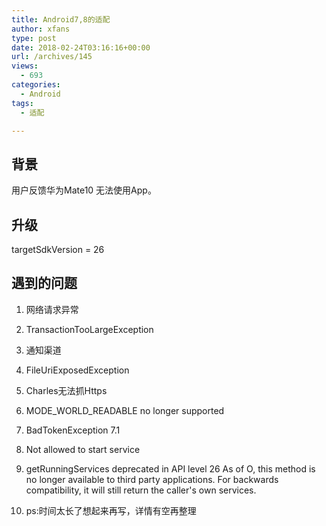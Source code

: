 ```yaml
---
title: Android7,8的适配
author: xfans
type: post
date: 2018-02-24T03:16:16+00:00
url: /archives/145
views:
  - 693
categories:
  - Android
tags:
  - 适配

---
```

## 背景

用户反馈华为Mate10 无法使用App。

## 升级

targetSdkVersion = 26

## 遇到的问题

  1. 网络请求异常
  2. TransactionTooLargeException
  3. 通知渠道
  4. FileUriExposedException
  5. Charles无法抓Https
  6. MODE\_WORLD\_READABLE no longer supported
  7. BadTokenException 7.1
  8. Not allowed to start service
  9. getRunningServices deprecated in API level 26 
    As of O, this method is no longer available to third party applications. For backwards compatibility, it will still return the caller's own services.

 10. ps:时间太长了想起来再写，详情有空再整理